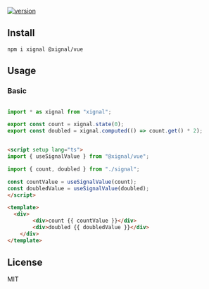 [![version](https://badgen.net/npm/v/@xignal/vue)](https://www.npmjs.com/package/@xignal/vue)

## Install

`npm i xignal @xignal/vue`

## Usage

### Basic

```ts

import * as xignal from "xignal";

export const count = xignal.state(0);
export const doubled = xignal.computed(() => count.get() * 2);

```

```html

<script setup lang="ts">
import { useSignalValue } from "@xignal/vue";

import { count, doubled } from "./signal";

const countValue = useSignalValue(count);
const doubledValue = useSignalValue(doubled);
</script>

<template>
  <div>
		<div>count {{ countValue }}</div>
		<div>doubled {{ doubledValue }}</div>
	</div>
</template>

```

## License

MIT